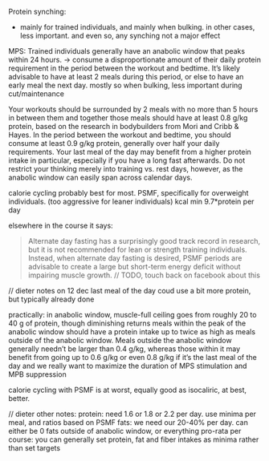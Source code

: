 Protein synching:
- mainly for trained individuals, and mainly when bulking. in other cases, less important. and even so, any synching not a major effect

MPS:
Trained individuals generally have an anabolic window that peaks within 24 hours.
-> consume a disproportionate amount of their daily protein requirement in the period between the workout and bedtime. It’s likely advisable to have at least 2 meals during this period, or else to have an early meal the next day. mostly so when bulking, less important during cut/maintenance

 Your workouts should be surrounded by 2 meals with no more than 5 hours in between them and together those meals should have at least 0.8 g/kg protein, based on the research in bodybuilders from Mori and Cribb & Hayes. In the period between the workout and bedtime, you should consume at least 0.9 g/kg protein, generally over half your daily requirements. Your last meal of the day may benefit from a higher protein intake in particular, especially if you have a long fast afterwards. Do not restrict your thinking merely into training vs. rest days, however, as the anabolic window can easily span across calendar days.


 calorie cycling probably best for most.
 PSMF, specifically for overweight individuals. (too aggressive for leaner individuals)
 kcal min 9.7*protein per day

elsewhere in the course it says:
> Alternate day fasting has a surprisingly good track record in research, but it is not recommended for lean or strength training individuals. Instead, when alternate day fasting is desired, PSMF periods are advisable to create a large but short-term energy deficit without impairing muscle growth. // TODO, touch back on facebook about this

 // dieter notes on 12 dec
 last meal of the day coud use a bit more protein, but typically already done

practically:
in anabolic window, muscle-full ceiling goes from roughly 20 to 40 g of protein, though diminishing returns
meals within the peak of the anabolic window should have a protein intake up to twice as high as meals outside of the anabolic window. Meals outside the anabolic window generally needn’t be larger than 0.4 g/kg, whereas those within it may benefit from going up to 0.6 g/kg or even 0.8 g/kg if it’s the last meal of the day and we really want to maximize the duration of MPS stimulation and MPB suppression


calorie cycling with PSMF is at worst, equally good as isocaliric, at best, better.

// dieter other notes:
protein: need 1.6 or 1.8 or 2.2 per day. use minima per meal, and ratios based on PSMF
fats: we need our 20-40% per day. can either be 0 fats outside of anabolic window, or everything pro-rata
per course: you can generally set protein, fat and fiber intakes as minima rather than set targets